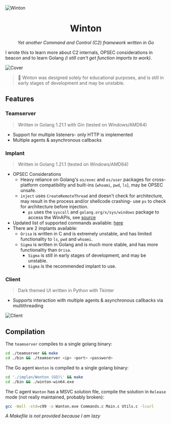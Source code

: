 ![Winton](https://i.imgur.com/Pmrv5t7.png)

<div align="center">
<h1>Winton</h1>

<i>Yet another Command and Control (C2) framework written in Go</i>
</div>

I wrote this to learn more about C2 internals, OPSEC considerations in beacon and to learn Golang _(i still can't get function imports to work)_.

![Cover](https://i.imgur.com/xhTM1va.png)

> 🐒 Winton was designed solely for educational purposes, and is still in early stages of development and may be unstable. 

## Features
### Teamserver
> Written in Golang 1.21.1 with Gin (tested on Windows/AMD64)
- Support for multiple listeners- only HTTP is implemented
- Multiple agents & asynchronous callbacks

### Implant
> Written in Golang 1.21.1 (tested on Windows/AMD64) 
- OPSEC Considerations
    - Heavy reliance on Golang's `os/exec` and `os/user` packages for cross-platform compatibility and built-ins (`whoami`, `pwd`, `ls`), may be OPSEC unsafe.
    - `inject` uses `CreateRemoteThread` and doesn't check for architecture, may result in the process and/or shellcode crashing- use `ps` to check for architecture before injection.
        - `ps` uses the `syscall` and `golang.org/x/sys/windows` package to access the WinAPIs, see [source](./implant/Wonton%20(GO)/commands.go#L160)
- Updated list of supported commands available: [here](./client/Winton/globals.py#)
- There are 2 implants available:
    - `Orisa` is written in C and is extremely unstable, and has limited functionality to `ls`, `pwd` and `whoami`.
    - `Sigma` is written in Golang and is much more stable, and has more functionality than `Orisa`.
        - `Sigma` is still in early stages of development, and may be unstable.
        - `Sigma` is the recommended implant to use.

### Client
> Dark themed UI written in Python with Tkinter
- Supports interaction with multiple agents & asynchronous callbacks via multithreading

![Client](https://i.imgur.com/SLLtTob.png)


## Compilation
The `teamserver` compiles to a single golang binary:
```bash
cd ./teamserver && make 
cd ./bin && ./teamserver <ip> <port> <password>
```

The Go agent `Wonton` is compiled to a single golang binary:
```bash
cd './implan/Wonton (GO)\' && make
cd ./bin && ./winton-win64.exe
```

The C agent `Wanton` has a MSVC solution file, compile the solution in `Release` mode (not really maintained, probably broken):
```bash
gcc -Wall -std=c99 -o Wanton.exe Commands.c Main.c Utils.c -lcurl
```
_A Makefile is not provided because I am lazy_